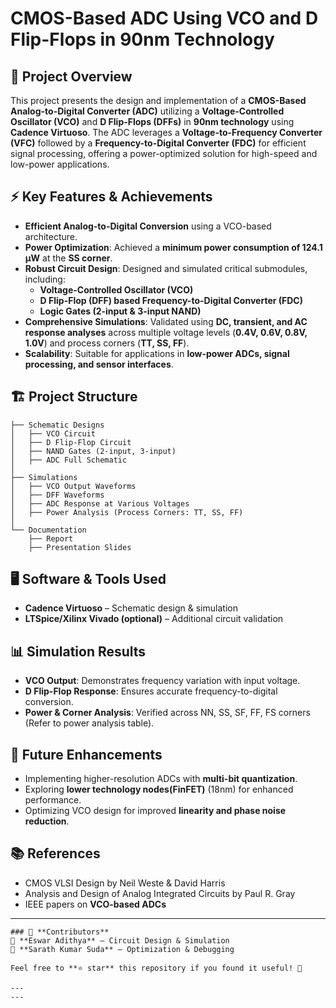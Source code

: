 # **CMOS-Based ADC Using VCO and D Flip-Flops in 90nm Technology**  

## 📌 **Project Overview**  
This project presents the design and implementation of a **CMOS-Based Analog-to-Digital Converter (ADC)** utilizing a **Voltage-Controlled Oscillator (VCO)** and **D Flip-Flops (DFFs)** in **90nm technology** using **Cadence Virtuoso**. The ADC leverages a **Voltage-to-Frequency Converter (VFC)** followed by a **Frequency-to-Digital Converter (FDC)** for efficient signal processing, offering a power-optimized solution for high-speed and low-power applications.  

## ⚡ **Key Features & Achievements**  
- **Efficient Analog-to-Digital Conversion** using a VCO-based architecture.  
- **Power Optimization**: Achieved a **minimum power consumption of 124.1 µW** at the **SS corner**.  
- **Robust Circuit Design**: Designed and simulated critical submodules, including:  
  - **Voltage-Controlled Oscillator (VCO)**  
  - **D Flip-Flop (DFF) based Frequency-to-Digital Converter (FDC)**  
  - **Logic Gates (2-input & 3-input NAND)**  
- **Comprehensive Simulations**: Validated using **DC, transient, and AC response analyses** across multiple voltage levels (**0.4V, 0.6V, 0.8V, 1.0V**) and process corners (**TT, SS, FF**).  
- **Scalability**: Suitable for applications in **low-power ADCs, signal processing, and sensor interfaces**.  

## 🏗 **Project Structure**  
```plaintext
├── Schematic Designs  
│   ├── VCO Circuit  
│   ├── D Flip-Flop Circuit  
│   ├── NAND Gates (2-input, 3-input)  
│   ├── ADC Full Schematic  
│
├── Simulations  
│   ├── VCO Output Waveforms  
│   ├── DFF Waveforms  
│   ├── ADC Response at Various Voltages  
│   ├── Power Analysis (Process Corners: TT, SS, FF)  
│
└── Documentation  
    ├── Report  
    ├── Presentation Slides  
```  

## 🖥 **Software & Tools Used**  
- **Cadence Virtuoso** – Schematic design & simulation  
- **LTSpice/Xilinx Vivado (optional)** – Additional circuit validation   

## 📊 **Simulation Results**  
- **VCO Output**: Demonstrates frequency variation with input voltage.  
- **D Flip-Flop Response**: Ensures accurate frequency-to-digital conversion.  
- **Power & Corner Analysis**: Verified across NN, SS, SF, FF, FS corners (Refer to power analysis table).  

## 🚀 **Future Enhancements**  
- Implementing higher-resolution ADCs with **multi-bit quantization**.  
- Exploring **lower technology nodes(FinFET)** (18nm) for enhanced performance.  
- Optimizing VCO design for improved **linearity and phase noise reduction**.  

## 📚 **References**  
- CMOS VLSI Design by Neil Weste & David Harris  
- Analysis and Design of Analog Integrated Circuits by Paul R. Gray  
- IEEE papers on **VCO-based ADCs**  

---
```sdjfs
### 🎯 **Contributors**  
👤 **Eswar Adithya** – Circuit Design & Simulation  
👤 **Sarath Kumar Suda** – Optimization & Debugging  

Feel free to **⭐ star** this repository if you found it useful! 🚀 

---
---
